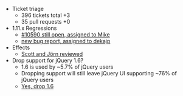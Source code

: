 * Ticket triage
  * 396 tickets total +3
  * 35 pull requests +0
* 1.11.x Regressions
  * [#10590 still open, assigned to Mike](https://bugs.jqueryui.com/ticket/10590)
  * [new bug report, assigned to dekajp](https://bugs.jqueryui.com/ticket/10721)
* Effects
  * [Scott and Jörn reviewed](https://github.com/jquery/jquery-ui/pull/1017)
* Drop support for jQuery 1.6?
  * 1.6 is used by ~5.7% of jQuery users
  * Dropping support will still leave jQuery UI supporting ~76% of jQuery users
  * [Yes, drop 1.6](https://bugs.jqueryui.com/ticket/10723)

